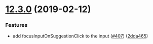 <a name="12.3.0"></a>
# [12.3.0](https://github.com/purposeindustries/intellyo-application-design-system/compare/v12.2.0...v12.3.0) (2019-02-12)


### Features

* add focusInputOnSuggestionClick to the input ([#407](https://github.com/purposeindustries/intellyo-application-design-system/issues/407)) ([2dda465](https://github.com/purposeindustries/intellyo-application-design-system/commit/2dda465))



